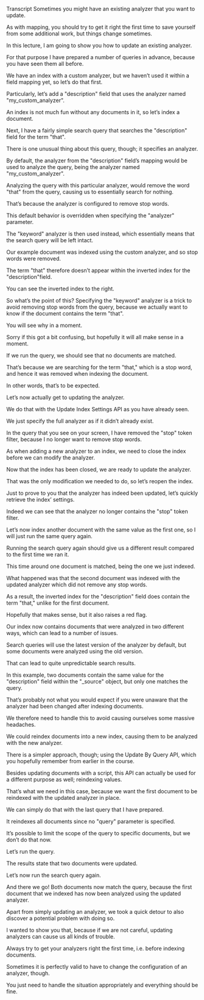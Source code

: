 Transcript Sometimes you might have an existing analyzer that you want to update.

As with mapping, you should try to get it right the first time to save yourself from  some additional work, but things change sometimes.

In this lecture, I am going to show you how to update an existing analyzer.

For that purpose I have prepared a number of queries in advance, because you have seen  them all before.

We have an index with a custom analyzer, but we haven’t used it within a field mapping  yet, so let’s do that first.

Particularly, let’s add a "description" field that uses the analyzer named "my_custom_analyzer".

An index is not much fun without any documents in it, so let’s index a document.

Next, I have a fairly simple search query that searches the "description" field  for the term "that".

There is one unusual thing about this query, though; it specifies an analyzer.

By default, the analyzer from the "description" field’s mapping would be used to analyze  the query, being the analyzer named "my_custom_analyzer".

Analyzing the query with this particular analyzer, would remove the word "that" from the  query, causing us to essentially search for nothing.

That’s because the analyzer is configured to remove stop words.

This default behavior is overridden when specifying the "analyzer" parameter.

The "keyword" analyzer is then used instead, which essentially means that the search query  will be left intact.

Our example document was indexed using the custom analyzer, and so stop words were removed.

The term "that" therefore doesn’t appear within the inverted index for the "description"field.

You can see the inverted index to the right.

So what’s the point of this?  Specifying the "keyword" analyzer is a trick to avoid removing stop words from the  query, because we actually want to know if the document contains the term "that".

You will see why in a moment.

Sorry if this got a bit confusing, but hopefully it will all make sense in a moment.

If we run the query, we should see that no documents are matched.

That’s because we are searching for the term "that," which is a stop word, and  hence it was removed when indexing the document.

In other words, that’s to be expected.

Let’s now actually get to updating the analyzer.

We do that with the Update Index Settings API as you have already seen.

We just specify the full analyzer as if it didn’t already exist.

In the query that you see on your screen, I have removed the "stop" token filter,  because I no longer want to remove stop words.

As when adding a new analyzer to an index, we need to close the index before we can modify  the analyzer.

Now that the index has been closed, we are ready to update the analyzer.

That was the only modification we needed to do, so let’s reopen the index.

Just to prove to you that the analyzer has indeed been updated, let’s quickly retrieve  the index’ settings.

Indeed we can see that the analyzer no longer contains the "stop" token filter.

Let’s now index another document with the same value as the first one, so I will just  run the same query again.

Running the search query again should give us a different result compared to the first  time we ran it.

This time around one document is matched, being the one we just indexed.

What happened was that the second document was indexed with the updated analyzer which  did not remove any stop words.

As a result, the inverted index for the "description" field does contain the term "that," unlike  for the first document.

Hopefully that makes sense, but it also raises a red flag.

Our index now contains documents that were analyzed in two different ways, which can  lead to a number of issues.

Search queries will use the latest version of the analyzer by default, but some documents  were analyzed using the old version.

That can lead to quite unpredictable search results.

In this example, two documents contain the same value for the "description" field  within the "_source" object, but only one matches the query.

That’s probably not what you would expect if you were unaware that the analyzer had  been changed after indexing documents.

We therefore need to handle this to avoid causing ourselves some massive headaches.

We could reindex documents into a new index, causing them to be analyzed with the new analyzer.

There is a simpler approach, though; using the Update By Query API, which you hopefully  remember from earlier in the course.

Besides updating documents with a script, this API can actually be used for a different  purpose as well; reindexing values.

That’s what we need in this case, because we want the first document to be reindexed  with the updated analyzer in place.

We can simply do that with the last query that I have prepared.

It reindexes all documents since no "query" parameter is specified.

It’s possible to limit the scope of the query to specific documents, but we don’t  do that now.

Let’s run the query.

The results state that two documents were updated.

Let’s now run the search query again.

And there we go!  Both documents now match the query, because the first document that we indexed has now  been analyzed using the updated analyzer.

Apart from simply updating an analyzer, we took a quick detour to also discover a potential  problem with doing so.

I wanted to show you that, because if we are not careful, updating analyzers can cause  us all kinds of trouble.

Always try to get your analyzers right the first time, i.e. before indexing documents.

Sometimes it is perfectly valid to have to change the configuration of an analyzer, though.

You just need to handle the situation appropriately and everything should be fine.

